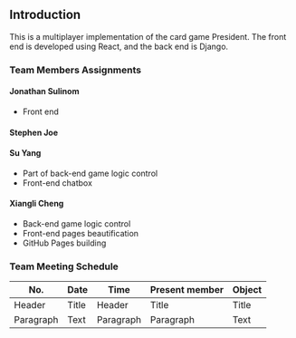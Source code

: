 ## Introduction

This is a multiplayer implementation of the card game President. The front end is developed using React, and the back end is Django.

### Team Members Assignments
#### Jonathan Sulinom
- Front end

#### Stephen Joe

#### Su Yang
- Part of back-end game logic control
- Front-end chatbox

#### Xiangli Cheng
- Back-end game logic control
- Front-end pages beautification
- GitHub Pages building


### Team Meeting Schedule

| No. |   Date   |  Time  |   Present member   |    Object     |
| ----------- | ----------- | ----------- | ----------- | ----------- |
| Header      | Title       | Header      | Title       | Title       |
| Paragraph   | Text        | Paragraph   | Paragraph   | Text        |

